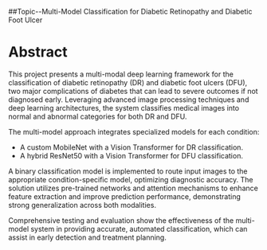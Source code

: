 ##Topic--Multi-Model Classification for Diabetic Retinopathy and Diabetic Foot Ulcer

# Abstract

This project presents a multi-modal deep learning framework for the classification of diabetic retinopathy (DR) and diabetic foot ulcers (DFU), two major complications of diabetes that can lead to severe outcomes if not diagnosed early. Leveraging advanced image processing techniques and deep learning architectures, the system classifies medical images into normal and abnormal categories for both DR and DFU.

The multi-model approach integrates specialized models for each condition:

- A custom MobileNet with a Vision Transformer for DR classification.
- A hybrid ResNet50 with a Vision Transformer for DFU classification.

A binary classification model is implemented to route input images to the appropriate condition-specific model, optimizing diagnostic accuracy. The solution utilizes pre-trained networks and attention mechanisms to enhance feature extraction and improve prediction performance, demonstrating strong generalization across both modalities.

Comprehensive testing and evaluation show the effectiveness of the multi-model system in providing accurate, automated classification, which can assist in early detection and treatment planning.

